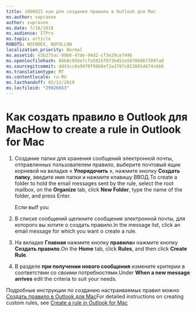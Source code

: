 ```yaml
---
title: 1800021 как для создания правила в Outlook для Mac
ms.author: supravee
author: supravee
ms.date: 7/16/2018
ms.audience: ITPro
ms.topic: article
ROBOTS: NOINDEX, NOFOLLOW
localization_priority: Normal
ms.assetid: e3b275ac-09b6-47de-94d2-cf3e29cef446
ms.openlocfilehash: 04b0c956efcfa5016f073b451e50706067309fa0
ms.sourcegitcommit: dd43cc0a9470f98b8ef2a3787c823801d674c666
ms.translationtype: MT
ms.contentlocale: ru-RU
ms.lasthandoff: 02/12/2019
ms.locfileid: "29926653"
---
```

# <a name="how-to-create-a-rule-in-outlook-for-mac"></a><span data-ttu-id="486ff-102">Как создать правило в Outlook для Mac</span><span class="sxs-lookup"><span data-stu-id="486ff-102">How to create a rule in Outlook for Mac</span></span>

1. <span data-ttu-id="486ff-103">Создание папки для хранения сообщений электронной почты, отправленных пользователем правило, выберите почтовый ящик корневой на вкладке « **Упорядочить** », нажмите кнопку **Создать папку**, введите имя папки и нажмите клавишу ВВОД.</span><span class="sxs-lookup"><span data-stu-id="486ff-103">To create a folder to hold the email messages sent by the rule, select the root mailbox, on the **Organize** tab, click **New Folder**, type the name of the folder, and press Enter.</span></span>
    
    <span data-ttu-id="486ff-104">Если вы</span><span class="sxs-lookup"><span data-stu-id="486ff-104">If you</span></span> 
    
2. <span data-ttu-id="486ff-105">В списке сообщений щелкните сообщения электронной почты, для которого вы хотите o создать правило.</span><span class="sxs-lookup"><span data-stu-id="486ff-105">In the message list, click an email message for which you want o create a rule.</span></span>
    
3. <span data-ttu-id="486ff-106">На вкладке **Главная** нажмите кнопку **правила**и нажмите кнопку **Создать правило**.</span><span class="sxs-lookup"><span data-stu-id="486ff-106">On the **Home** tab, click **Rules**, and then click **Create Rule**.</span></span>
    
4. <span data-ttu-id="486ff-107">В разделе **при получении нового сообщения** измените критерии в соответствии со своими потребностями.</span><span class="sxs-lookup"><span data-stu-id="486ff-107">Under **When a new message arrives** edit the criteria to suit your needs.</span></span> 
    
<span data-ttu-id="486ff-108">Подробные инструкции по созданию настраиваемых правил можно [Создать правило в Outlook для Mac](https://aka.ms/AA1uy0v)</span><span class="sxs-lookup"><span data-stu-id="486ff-108">For detailed instructions on creating custom rules, see [Create a rule in Outlook for Mac](https://aka.ms/AA1uy0v)</span></span>
  

